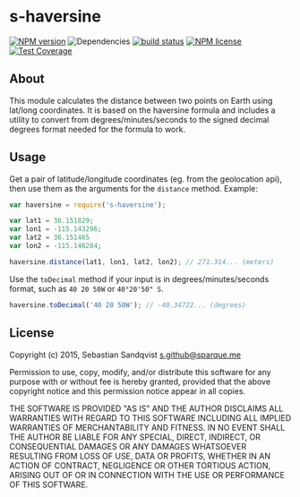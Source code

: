 # s-haversine

[![NPM version](https://img.shields.io/npm/v/s-haversine.svg)](https://www.npmjs.com/package/s-haversine) ![Dependencies](https://img.shields.io/david/sebastiansandqvist/s-haversine.svg) [![build status](http://img.shields.io/travis/sebastiansandqvist/s-haversine.svg)](https://travis-ci.org/sebastiansandqvist/s-haversine) [![NPM license](https://img.shields.io/npm/l/s-haversine.svg)](https://www.npmjs.com/package/s-haversine) [![Test Coverage](https://codeclimate.com/github/sebastiansandqvist/s-haversine/badges/coverage.svg)](https://codeclimate.com/github/sebastiansandqvist/s-haversine/coverage)

## About
This module calculates the distance between two points on Earth using lat/long coordinates. It is based on the haversine formula and includes a utility to convert from degrees/minutes/seconds to the signed decimal degrees format needed for the formula to work.

## Usage
Get a pair of latitude/longitude coordinates (eg. from the geolocation api), then use them as the arguments for the `distance` method. Example:
```javascript
var haversine = require('s-haversine');

var lat1 = 36.151829;
var lon1 = -115.143296;
var lat2 = 36.151465
var lon2 = -115.146284;

haversine.distance(lat1, lon1, lat2, lon2); // 271.314... (meters)
```

Use the `toDecimal` method if your input is in degrees/minutes/seconds format, such as `40 20 50W` or `40°20'50" S`. 
```javascript
haversine.toDecimal('40 20 50W'); // -40.34722... (degrees)
```

## License
Copyright (c) 2015, Sebastian Sandqvist <s.github@sparque.me>

Permission to use, copy, modify, and/or distribute this software for any purpose with or without fee is hereby granted, provided that the above copyright notice and this permission notice appear in all copies.

THE SOFTWARE IS PROVIDED "AS IS" AND THE AUTHOR DISCLAIMS ALL WARRANTIES WITH REGARD TO THIS SOFTWARE INCLUDING ALL IMPLIED WARRANTIES OF MERCHANTABILITY AND FITNESS. IN NO EVENT SHALL THE AUTHOR BE LIABLE FOR ANY SPECIAL, DIRECT, INDIRECT, OR CONSEQUENTIAL DAMAGES OR ANY DAMAGES WHATSOEVER RESULTING FROM LOSS OF USE, DATA OR PROFITS, WHETHER IN AN ACTION OF CONTRACT, NEGLIGENCE OR OTHER TORTIOUS ACTION, ARISING OUT OF OR IN CONNECTION WITH THE USE OR PERFORMANCE OF THIS SOFTWARE.